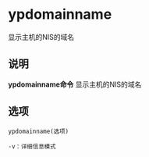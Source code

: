 ypdomainname
===

显示主机的NIS的域名

## 说明

**ypdomainname命令** 显示主机的NIS的域名

## 选项

```
ypdomainname(选项)
```

  

```
-v：详细信息模式
```


